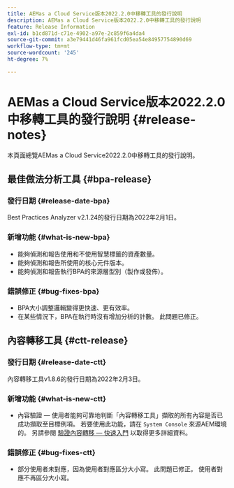 ```yaml
---
title: AEMas a Cloud Service版本2022.2.0中移轉工具的發行說明
description: AEMas a Cloud Service版本2022.2.0中移轉工具的發行說明
feature: Release Information
exl-id: b1cd871d-c71e-4902-a97e-2c859f6a4da4
source-git-commit: a3e79441d46fa961fcd05ea54e84957754890d69
workflow-type: tm+mt
source-wordcount: '245'
ht-degree: 7%

---
```


# AEMas a Cloud Service版本2022.2.0中移轉工具的發行說明 {#release-notes}

本頁面總覽AEMas a Cloud Service2022.2.0中移轉工具的發行說明。

## 最佳做法分析工具 {#bpa-release}

### 發行日期 {#release-date-bpa}

Best Practices Analyzer v2.1.24的發行日期為2022年2月1日。

### 新增功能 {#what-is-new-bpa}

* 能夠偵測和報告使用和不使用智慧標籤的資產數量。
* 能夠偵測和報告所使用的核心元件版本。
* 能夠偵測和報告執行BPA的來源層型別（製作或發佈）。

### 錯誤修正 {#bug-fixes-bpa}

* BPA大小調整邏輯變得更快速、更有效率。
* 在某些情況下，BPA在執行時沒有增加分析的計數。 此問題已修正。

## 內容轉移工具 {#ctt-release}

### 發行日期 {#release-date-ctt}

內容轉移工具v1.8.6的發行日期為2022年2月3日。

### 新增功能 {#what-is-new-ctt}

* 內容驗證 — 使用者能夠可靠地判斷「內容轉移工具」擷取的所有內容是否已成功擷取至目標例項。 若要使用此功能，請在 `System Console` 來源AEM環境的。 另請參閱 [驗證內容轉移 — 快速入門](https://experienceleague.adobe.com/docs/experience-manager-cloud-service/content/migration-journey/cloud-migration/content-transfer-tool/validating-content-transfers.html?lang=en#getting-started) 以取得更多詳細資料。

### 錯誤修正 {#bug-fixes-ctt}

* 部分使用者未對應，因為使用者對應區分大小寫。 此問題已修正。 使用者對應不再區分大小寫。
